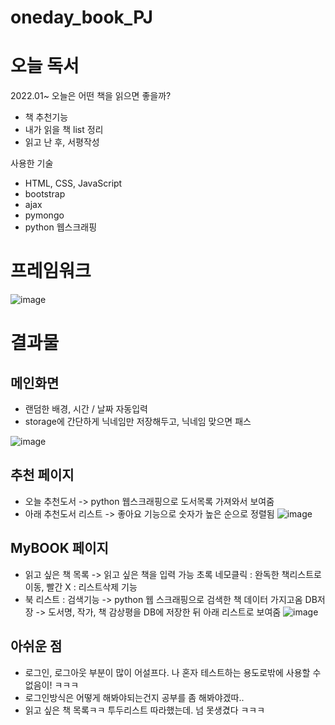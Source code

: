 # oneday_book_PJ
# 오늘 독서

2022.01~
오늘은 어떤 책을 읽으면 좋을까? 
- 책 추천기능
- 내가 읽을 책 list 정리
- 읽고 난 후, 서평작성

사용한 기술
- HTML, CSS, JavaScript 
- bootstrap 
- ajax
- pymongo
- python 웹스크래핑


# 프레임워크
![image](https://user-images.githubusercontent.com/85012454/155479966-dc4d2888-940a-435b-b56e-0c01688c5e7c.png)


# 결과물

## 메인화면
 - 랜덤한 배경, 시간 / 날짜 자동입력
 - storage에 간단하게 닉네임만 저장해두고, 닉네임 맞으면 패스

![image](https://user-images.githubusercontent.com/85012454/155479569-066e5e36-5273-4d87-8b42-99dd9e3d4aea.png)


## 추천 페이지
- 오늘 추천도서 -> python 웹스크래핑으로 도서목록 가져와서 보여줌 
- 아래 추천도서 리스트 -> 좋아요 기능으로 숫자가 높은 순으로 정렬됨
![image](https://user-images.githubusercontent.com/85012454/155479644-d4bde747-7b48-4900-ace4-37b5a83257e2.png)


## MyBOOK 페이지
- 읽고 싶은 책 목록 -> 읽고 싶은 책을 입력 가능
           초록 네모클릭 : 완독한 책리스트로 이동, 빨간 X : 리스트삭제 기능
- 북 리스트 : 검색기능 -> python 웹 스크래핑으로 검색한 책 데이터 가지고옴
            DB저장 -> 도서명, 작가, 책 감상평을 DB에 저장한 뒤 아래 리스트로 보여줌
![image](https://user-images.githubusercontent.com/85012454/155479904-b6ecf5bf-7987-4c13-9048-a1c218d14c52.png)

 
 
## 아쉬운 점 
- 로그인, 로그아웃 부분이 많이 어설프다. 나 혼자 테스트하는 용도로밖에 사용할 수 없음이! ㅋㅋㅋ
- 로그인방식은 어떻게 해봐야되는건지 공부를 좀 해봐야겠따..
- 읽고 싶은 책 목록ㅋㅋ 투두리스트 따라했는데. 넘 못생겼다 ㅋㅋㅋ
